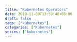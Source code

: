 ```yaml
---
title: "Kubernetes Operators"
date: 2019-11-09T13:59:48+08:00
draft: false
tags: ["kubernetes"]
categories: ["Kubernetes"]
series: ["kubernetes"]
---
```

